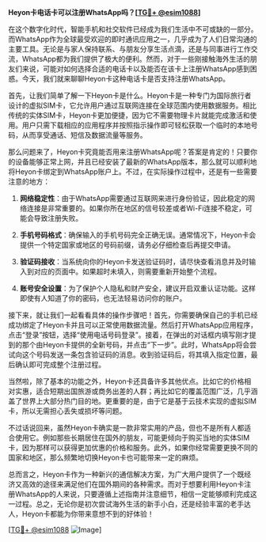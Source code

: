 **Heyon卡电话卡可以注册WhatsApp吗？[[TG💪+ @esim1088](https://t.me/s/esim1088)]**

在这个数字化时代，智能手机和社交软件已经成为我们生活中不可或缺的一部分。而WhatsApp作为全球最受欢迎的即时通讯应用之一，几乎成为了人们日常沟通的主要工具。无论是与家人保持联系、与朋友分享生活点滴，还是与同事进行工作交流，WhatsApp都为我们提供了极大的便利。然而，对于一些刚接触海外生活的朋友们来说，可能对如何选择合适的电话卡以及能否在该卡上注册WhatsApp感到困惑。今天，我们就来聊聊Heyon卡这种电话卡是否支持注册WhatsApp。

首先，让我们简单了解一下Heyon卡是什么。Heyon卡是一种专门为国际旅行者设计的虚拟SIM卡，它允许用户通过互联网连接在全球范围内使用数据服务。相比传统的实体SIM卡，Heyon卡更加便捷，因为它不需要物理卡片就能完成激活和使用。用户只需下载相应的应用程序并按照指示操作即可轻松获取一个临时的本地号码，从而享受通话、短信及数据流量等服务。

那么问题来了，Heyon卡究竟能否用来注册WhatsApp呢？答案是肯定的！只要你的设备能够正常上网，并且已经安装了最新的WhatsApp版本，那么就可以顺利地将Heyon卡绑定到WhatsApp账户上。不过，在实际操作过程中，还是有一些需要注意的地方：

1. **网络稳定性**：由于WhatsApp需要通过互联网来进行身份验证，因此稳定的网络连接是非常重要的。如果你所在地区的信号较差或者Wi-Fi连接不稳定，可能会导致注册失败。
   
2. **手机号码格式**：确保输入的手机号码完全正确无误。通常情况下，Heyon卡会提供一个特定国家或地区的号码前缀，请务必仔细检查后再提交申请。
   
3. **验证码接收**：当系统向你的Heyon卡发送验证码时，请尽快查看消息并及时输入到对应的页面中。如果超时未填入，则需要重新开始整个流程。

4. **账号安全设置**：为了保护个人隐私和财产安全，建议开启双重认证功能。这样即使有人知道了你的密码，也无法轻易访问你的账户。

接下来，就让我们一起看看具体的操作步骤吧！首先，你需要确保自己的手机已经成功绑定了Heyon卡并且可以正常使用数据流量。然后打开WhatsApp应用程序，点击“登录”按钮，选择“使用电话号码登录”。接着，在弹出的对话框内填写刚才提到的那个由Heyon卡提供的全新号码，并点击“下一步”。此时，WhatsApp将会尝试向这个号码发送一条包含验证码的消息。收到验证码后，将其填入指定位置，最后确认即可完成整个注册过程。

当然啦，除了基本的功能之外，Heyon卡还具备许多其他优点。比如它的价格相对实惠，适合短期出国旅游或商务出差的人群；再比如它的覆盖范围广泛，几乎涵盖了世界上大部分热门目的地。更重要的是，由于它是基于云技术实现的虚拟SIM卡，所以无需担心丢失或损坏等问题。

不过话说回来，虽然Heyon卡确实是一款非常实用的产品，但也不是所有人都适合使用它。例如那些长期居住在国外的朋友，可能更倾向于购买当地的实体SIM卡，因为那样可以获得更加优惠的价格和服务。此外，如果你经常需要更换不同的国家和地区，那么频繁地切换Heyon卡也可能带来一定的麻烦。

总而言之，Heyon卡作为一种新兴的通信解决方案，为广大用户提供了一个既经济又高效的途径来满足他们在国外期间的各种需求。而对于想要利用Heyon卡注册WhatsApp的人来说，只要遵循上述指南并注意细节，相信一定能够顺利完成这一过程。总之，无论你是初次尝试海外生活的新手小白，还是经验丰富的老手达人，Heyon卡都能为你带来意想不到的好体验！

[[TG💪+ @esim1088](https://t.me/s/esim1088) ![Image](https://i.postimg.cc/4NQfJmqS/Snipaste-2025-05-13-00-14-12.png)]